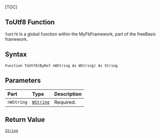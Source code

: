[TOC]
## ToUtf8 Function

`ToUtf8` Is a global function within the MyFbFramework, part of the freeBasic framework.
## Syntax

```freeBasic
Function ToUtf8(ByRef nWString As WString) As String
```

## Parameters

|Part|Type|Description|
| :------------ | :------------ | :------------ |
|`nWString`|[`WString`]("https://www.freebasic.net/wiki/KeyPgWString")|Required.|

## Return Value
[`String`]("https://www.freebasic.net/wiki/KeyPgString")

